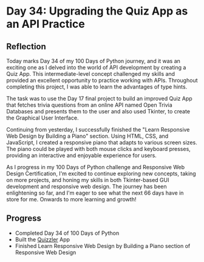 # Day 34: Upgrading the Quiz App as an API Practice
## Reflection
  Today marks Day 34 of my 100 Days of Python journey, and it was an exciting one as I delved into the world of API development by creating a Quiz App. This intermediate-level concept challenged my skills and provided an excellent opportunity to practice working with APIs. Throughout completing this project, I was able to learn the advantages of type hints.

  The task was to use the Day 17 final project to build an improved Quiz App that fetches trivia questions from an online API named Open Trivia Databases and presents them to the user and also used Tkinter, to create the Graphical User Interface.

  Continuing from yesterday, I successfully finished the "Learn Responsive Web Design by Building a Piano" section. Using HTML, CSS, and JavaScript, I created a responsive piano that adapts to various screen sizes. The piano could be played with both mouse clicks and keyboard presses, providing an interactive and enjoyable experience for users.

  As I progress in my 100 Days of Python challenge and Responsive Web Design Certification, I'm excited to continue exploring new concepts, taking on more projects, and honing my skills in both Tkinter-based GUI development and responsive web design. The journey has been enlightening so far, and I'm eager to see what the next 66 days have in store for me. Onwards to more learning and growth!

## Progress
  - Completed Day 34 of 100 Days of Python
  - Built the [Quizzler](https://github.com/johnivanpuayap/Quizzler) App
  - Finished Learn Responsive Web Design by Building a Piano section of Responsive Web Design